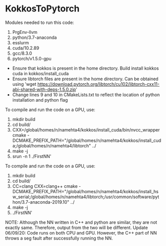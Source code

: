 # KokkosToPytorch
Modules needed to run this code:
1) PrgEnv-llvm
2) python/3.7-anaconda
3) esslurm
4) cuda/10.2.89
5) gcc/8.3.0
6) pytorch/v1.5.0-gpu

* Ensure that kokkos is present in the home directory. Build install kokkos cuda in kokkos/install_cuda
* Ensure libtorch files are present in the home directory. Can be obtained using 'wget https://download.pytorch.org/libtorch/cu102/libtorch-cxx11-abi-shared-with-deps-1.5.0.zip'
* Change lines 9 and 10 in CMakeLists.txt to reflect the location of python installation and python flag 

To compile and run the code on a GPU, use:
1) mkdir build
2) cd build/
3) CXX=/global/homes/n/namehta4/kokkos/install_cuda/bin/nvcc_wrapper cmake -DCMAKE_PREFIX_PATH="/global/homes/n/namehta4/kokkos/install_cuda;/global/homes/n/namehta4/libtorch" ../
4) make -j
5) srun -n 1 ./FirstNN'

To compile and run the code on a GPU, use:
1) mkdir build
2) cd build/
3) CC=clang CXX=clang++ cmake -DCMAKE_PREFIX_PATH="/global/homes/n/namehta4/kokkos/install_hsw_serial;/global/homes/n/namehta4/libtorch;/usr/common/software/python/3.7-anaconda-2019.10" ../
4) make -j
5) ./FirstNN'

NOTE: Although the NN written in C++ and python are similar, they are not exactly same. Therefore, output from the two will be different.
Update 06/09/20: Code runs on both CPU and GPU. However, the C++ part of NN throws a seg fault after successfully running the NN.
